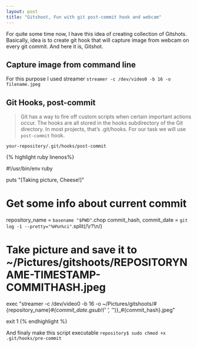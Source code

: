 ```yaml
---
layout: post
title: "Gitshoot, Fun with git post-commit hook and webcam" 
---
```


For quite some time now, I have this idea of creating collection of Gitshots. Basically, idea is to create git hook that will capture image 
from webcam on every git commit. And here it is, Gitshot.

## Capture image from command line

For this purpose I used streamer `streamer -c /dev/video0 -b 16 -o filename.jpeg`

## Git Hooks, post-commit

> Git has a way to fire off custom scripts when certain important actions occur. The hooks are all stored in the hooks subdirectory of the Git directory. 
> In most projects, that’s .git/hooks. For our task we will use `post-commit` hook.


`your-repository/.git/hooks/post-commit`

{% highlight ruby linenos%}

#!/usr/bin/env ruby

puts "[Taking picture, Cheese!]"

# Get some info about current commit
repository_name = `basename "$PWD"`.chop
commit_hash, commit_date = `git log -1 --pretty="%H%n%ci"`.split(/\r?\n/)

# Take picture and save it to ~/Pictures/gitshoots/REPOSITORYNAME-TIMESTAMP-COMMITHASH.jpeg

exec "streamer -c /dev/video0 -b 16 -o ~/Pictures/gitshoots/#{repository_name}_#{commit_date.gsub!(' ', '_')}_#{commit_hash}.jpeg"

exit 1
{% endhighlight %}

And finaly make this script executable `repository$ sudo chmod +x .git/hooks/pre-commit`
